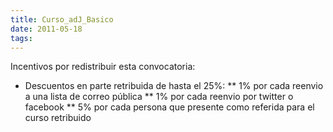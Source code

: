 ```yaml
---
title: Curso_adJ_Basico
date: 2011-05-18
tags:
---
```



Incentivos por redistribuir esta convocatoria:

* Descuentos en parte retribuida de hasta el 25%:
** 1% por cada reenvio a una lista de correo pública
** 1% por cada reenvio por twitter o facebook
** 5% por cada persona que presente como referida para el curso retribuido

